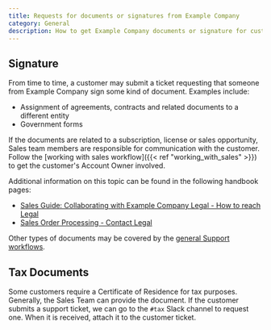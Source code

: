```yaml
---
title: Requests for documents or signatures from Example Company
category: General
description: How to get Example Company documents or signature for customers.
---
```


## Signature

From time to time, a customer may submit a ticket requesting that someone from
Example Company sign some kind of document. Examples include:

- Assignment of agreements, contracts and related documents to a different entity
- Government forms

If the documents are related to a subscription, license or sales opportunity,
Sales team members are responsible for communication with the customer. Follow
the [working with sales workflow]({{< ref "working_with_sales" >}}) to get the customer's
Account Owner involved.

Additional information on this topic can be found in the following handbook pages:

- [Sales Guide: Collaborating with Example Company Legal - How to reach Legal](/handbook/legal/customer-negotiations/)
- [Sales Order Processing - Contact Legal](/handbook/sales/field-operations/order-processing/#contact-legal)

Other types of documents may be covered by the [general Support workflows](/handbook/support/workflows/_index.md).

## Tax Documents

Some customers require a Certificate of Residence for tax purposes. Generally, the Sales Team can provide the document. If the customer submits a support ticket, we can go to the `#tax` Slack channel to request one. When it is received, attach it to the customer ticket.
